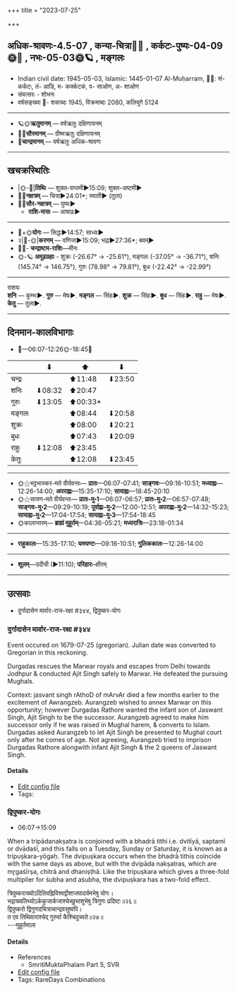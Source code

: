 +++
title = "2023-07-25"

+++
## अधिक-श्रावणः-4.5-07  ,  कन्या-चित्रा🌛🌌  ,  कर्कटः-पुष्यः-04-09🌞🌌  ,  नभः-05-03🌞🪐  ,  मङ्गलः
- Indian civil date: 1945-05-03, Islamic: 1445-01-07 Al-Muḥarram, 🌌🌞: सं- कर्कटः, तं- आडि, म- कर्क्कटकं, प- साओण, अ- शाओण
- संवत्सरः - शोभनः
- वर्षसङ्ख्या 🌛- शकाब्दः 1945, विक्रमाब्दः 2080, कलियुगे 5124
___________________
- 🪐🌞**ऋतुमानम्** — वर्षऋतुः दक्षिणायनम्
- 🌌🌞**सौरमानम्** — ग्रीष्मऋतुः दक्षिणायनम्
- 🌛**चान्द्रमानम्** — वर्षऋतुः अधिक-श्रावणः
___________________


## खचक्रस्थितिः
- |🌞-🌛|**तिथिः** — शुक्ल-सप्तमी►15:09; शुक्ल-अष्टमी►  
- 🌌🌛**नक्षत्रम्** — चित्रा►24:01*; स्वाती► (तुला)  
- 🌌🌞**सौर-नक्षत्रम्** — पुष्यः►  
  - **राशि-मासः** — आषाढः► 
___________________
- 🌛+🌞**योगः** — सिद्धः►14:57; साध्यः►  
- २|🌛-🌞|**करणम्** — वणिजा►15:09; भद्रा►27:36*; बवम्►  
- 🌌🌛- **चन्द्राष्टम-राशिः**—मीनः  
- 🌞-🪐 **अमूढग्रहाः** - शुक्रः (-26.67° → -25.61°), मङ्गलः (-37.05° → -36.71°), शनिः (145.74° → 146.75°), गुरुः (78.98° → 79.81°), बुधः (-22.42° → -22.99°)
___________________
राशयः  
**शनि** — कुम्भः►. **गुरु** — मेषः►. **मङ्गल** — सिंहः►. **शुक्र** — सिंहः►. **बुध** — सिंहः►. **राहु** — मेषः►. **केतु** — तुला►. 
___________________


## दिनमान-कालविभागाः
- 🌅—06:07-12:26🌞-18:45🌇  

|      |⬇     |⬆     |⬇     |
|------|-----|-----|------|
|चन्द्रः|     |⬆11:48 |⬇23:50 |
|शनिः   |⬇08:32 |⬆20:47 |     |
|गुरुः  |⬇13:05 |⬆00:33*|     |
|मङ्गलः |     |⬆08:44 |⬇20:58 |
|शुक्रः |     |⬆08:00 |⬇20:21 |
|बुधः   |     |⬆07:43 |⬇20:09 |
|राहुः  |⬇12:08 |⬆23:45 |     |
|केतुः  |     |⬆12:08 |⬇23:45 |
___________________
- 🌞⚝भट्टभास्कर-मते वीर्यवन्तः— **प्रातः**—06:07-07:41; **साङ्गवः**—09:16-10:51; **मध्याह्नः**—12:26-14:00; **अपराह्णः**—15:35-17:10; **सायाह्नः**—18:45-20:10  
- 🌞⚝सायण-मते वीर्यवन्तः— **प्रातः-मु॰1**—06:07-06:57; **प्रातः-मु॰2**—06:57-07:48; **साङ्गवः-मु॰2**—09:29-10:19; **पूर्वाह्णः-मु॰2**—12:00-12:51; **अपराह्णः-मु॰2**—14:32-15:23; **सायाह्नः-मु॰2**—17:04-17:54; **सायाह्नः-मु॰3**—17:54-18:45  
- 🌞कालान्तरम्— **ब्राह्मं मुहूर्तम्**—04:36-05:21; **मध्यरात्रिः**—23:18-01:34  
___________________
- **राहुकालः**—15:35-17:10; **यमघण्टः**—09:16-10:51; **गुलिककालः**—12:26-14:00  
___________________
- **शूलम्**—उदीची (►11:10); **परिहारः**–क्षीरम्  
___________________

## उत्सवाः
- दुर्गादासेन मार्वार-राज-रक्षा #३४४, द्विपुष्कर-योगः
### दुर्गादासेन मार्वार-राज-रक्षा #३४४

Event occured on 1679-07-25 (gregorian). Julian date was converted to Gregorian in this reckoning. 

Durgadas rescues the Marwar royals and escapes from Delhi towards Jodhpur & conducted Ajit Singh safely to Marwar. He defeated the pursuing Mughals.

Context: jasvant singh rAthoD of mArvAr died a few months earlier to the excitement of Awrangzeb. Aurangzeb wished to annex Marwar on this opportunity; however Durgadas Rathore wanted the infant son of Jaswant Singh, Ajit Singh to be the successor. Aurangzeb agreed to make him successor only if he was raised in Mughal harem, & converts to Islam. Durgadas asked Aurangzeb to let Ajit Singh be presented to Mughal court only after he comes of age. Not agreeing, Aurangzeb tried to imprison Durgadas Rathore alongwith infant Ajit Singh & the 2 queens of Jaswant Singh.

#### Details
- [Edit config file](https://github.com/jyotisham/adyatithi/blob/master/mahApuruSha/xatra-later/julian/day/07/15/durgAdAsena_mArvAra-rAja-raxA.toml)
- Tags: 


### द्विपुष्कर-योगः
- 06:07→15:09



When a tripādanakṣatra is conjoined with a bhadrā tithi i.e. dvitīyā, saptamī or dvādaśī, and this falls on a Tuesday, Sunday or Saturday, it is known as a tripuṣkara-yōgaḥ. The dvipuṣkara occurs when the bhadrā tithis coincide with the same days as above, but with the dvipāda nakṣatras, which are mr̥gaśīrṣa, chitrā and dhaniṣṭhā. Like the tripuṣkara which gives a three-fold multiplier for śubha and aśubha, the dvipuṣkara has a two-fold effect.

त्रिपुष्कराख्योऽदितिवह्निविश्वद्वीशाजपादर्यमभेषु योगः।  
भद्राख्यतिथ्योऽर्ककुजार्कजाश्चेच्छुभाशुभेषु त्रिगुणः प्रदिष्टः॥२६॥  
द्विपुष्करो द्विगुणदचित्राचान्द्रवसुष्वपि।   
त एव तिथिवाराश्चेद् गुरुर्वा कैश्चिदुच्यते॥२७॥  
---मुहूर्तमाला



#### Details
- References
  - SmritiMuktaPhalam Part 5, SVR
- [Edit config file](https://github.com/jyotisham/adyatithi/blob/master/time_focus/misc_combinations/description_only/dvipuSkara-yOgaH~2.toml)
- Tags: RareDays Combinations


